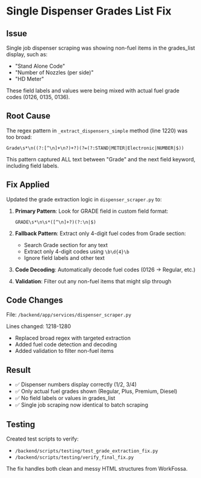 # Single Dispenser Grades List Fix

## Issue
Single job dispenser scraping was showing non-fuel items in the grades_list display, such as:
- "Stand Alone Code"
- "Number of Nozzles (per side)"
- "HD Meter"

These field labels and values were being mixed with actual fuel grade codes (0126, 0135, 0136).

## Root Cause
The regex pattern in `_extract_dispensers_simple` method (line 1220) was too broad:
```regex
Grade\s*\n((?:[^\n]+\n?)+?)(?=(?:STAND|METER|Electronic|NUMBER|$))
```

This pattern captured ALL text between "Grade" and the next field keyword, including field labels.

## Fix Applied
Updated the grade extraction logic in `dispenser_scraper.py` to:

1. **Primary Pattern**: Look for GRADE field in custom field format:
   ```regex
   GRADE\s*\n\s*([^\n]+?)(?:\n|$)
   ```

2. **Fallback Pattern**: Extract only 4-digit fuel codes from Grade section:
   - Search Grade section for any text
   - Extract only 4-digit codes using `\b\d{4}\b`
   - Ignore field labels and other text

3. **Code Decoding**: Automatically decode fuel codes (0126 → Regular, etc.)

4. **Validation**: Filter out any non-fuel items that might slip through

## Code Changes
File: `/backend/app/services/dispenser_scraper.py`

Lines changed: 1218-1280
- Replaced broad regex with targeted extraction
- Added fuel code detection and decoding
- Added validation to filter non-fuel items

## Result
- ✅ Dispenser numbers display correctly (1/2, 3/4)
- ✅ Only actual fuel grades shown (Regular, Plus, Premium, Diesel)
- ✅ No field labels or values in grades_list
- ✅ Single job scraping now identical to batch scraping

## Testing
Created test scripts to verify:
- `/backend/scripts/testing/test_grade_extraction_fix.py`
- `/backend/scripts/testing/verify_final_fix.py`

The fix handles both clean and messy HTML structures from WorkFossa.